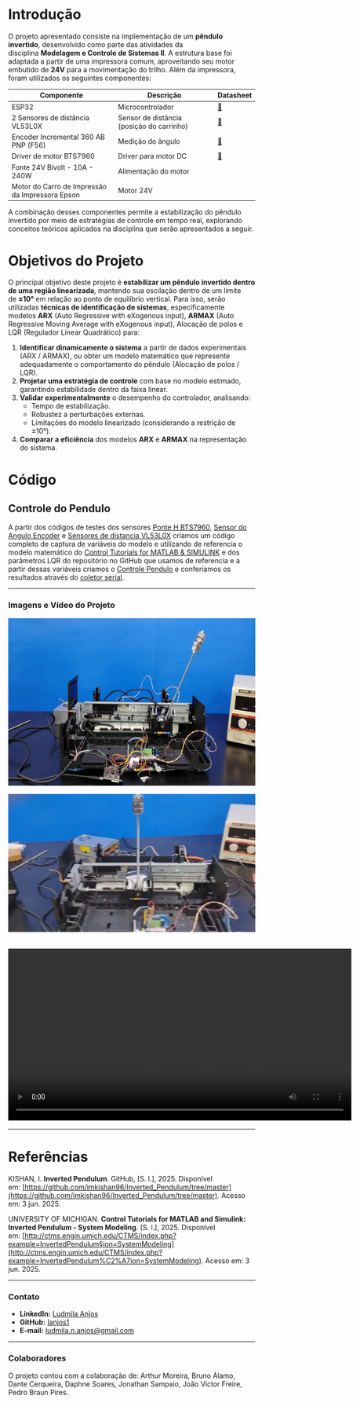 # **Introdução**

O projeto apresentado consiste na implementação de um **pêndulo invertido**, desenvolvido como parte das atividades da disciplina **Modelagem e Controle de Sistemas II**. A estrutura base foi adaptada a partir de uma impressora comum, aproveitando seu motor embutido de **24V** para a movimentação do trilho. Além da impressora, foram utilizados os seguintes componentes:

| Componente                                      | Descrição                                 | Datasheet                                                                                                                                                                                                           |
| ----------------------------------------------- | ----------------------------------------- | ------------------------------------------------------------------------------------------------------------------------------------------------------------------------------------------------------------------- |
| ESP32                                           | Microcontrolador                          | [📄](https://www.espressif.com/sites/default/files/documentation/esp32_datasheet_en.pdf)                                                                                                                            |
| 2 Sensores de distância VL53L0X                 | Sensor de distância (posição do carrinho) | [📄](https://www.alldatasheet.com/view.jsp?Searchword=Vl53l0x%20Datasheet&gad_source=1&gad_campaignid=1432848463&gclid=CjwKCAjw3MXBBhAzEiwA0vLXQTzKcui1WLHXg-_vCA1itTCsSSLOXApv7Bhh_TEmkd0yjqiV-MBufRoCYBwQAvD_BwE) |
| Encoder Incremental 360 AB PNP (F56)            | Medição do ângulo                         | [📄](https://www.alldatasheet.com/view.jsp?Searchword=Mpu-6050%20datasheet&gad_source=1&gad_campaignid=163458844&gclid=CjwKCAjw3MXBBhAzEiwA0vLXQTH4CT-uLhW6-a2hkWFem5TBKgU2mwys2hFuboTLkVvxGFpHKglb2RoCXcMQAvD_BwE) |
| Driver de motor BTS7960                         | Driver para motor DC                      | [📄](https://www.alldatasheet.com/view.jsp?Searchword=Bts7960%20datasheet&gad_source=1&gad_campaignid=145732807&gclid=CjwKCAjwprjDBhBTEiwA1m1d0hARd2jc2kv0Bl5XEZjIOlE777TRUl6Reo8d-SP2JrrT4wIWn1QZaRoC7yUQAvD_BwE)  |
| Fonte 24V Bivolt - 10A - 240W                   | Alimentação do motor                      |                                                                                                                                                                                                                     |
| Motor do Carro de Impressão da Impressora Epson | Motor 24V                                 |                                                                                                                                                                                                                     |

A combinação desses componentes permite a estabilização do pêndulo invertido por meio de estratégias de controle em tempo real, explorando conceitos teóricos aplicados na disciplina que serão apresentados a seguir.
# **Objetivos do Projeto**

O principal objetivo deste projeto é **estabilizar um pêndulo invertido dentro de uma região linearizada**, mantendo sua oscilação dentro de um limite de **±10°** em relação ao ponto de equilíbrio vertical. Para isso, serão utilizadas **técnicas de identificação de sistemas**, especificamente modelos **ARX** (Auto Regressive with eXogenous input), **ARMAX** (Auto Regressive Moving Average with eXogenous input), Alocação de polos e LQR (Regulador Linear Quadrático) para:

1. **Identificar dinamicamente o sistema** a partir de dados experimentais (ARX / ARMAX), ou obter um modelo matemático que represente adequadamente o comportamento do pêndulo (Alocação de polos / LQR).
2. **Projetar uma estratégia de controle** com base no modelo estimado, garantindo estabilidade dentro da faixa linear.
3. **Validar experimentalmente** o desempenho do controlador, analisando:
	- Tempo de estabilização.
	- Robustez a perturbações externas.
	- Limitações do modelo linearizado (considerando a restrição de ±10°).
4. **Comparar a eficiência** dos modelos **ARX** e **ARMAX** na representação do sistema.

# **Código**
## Controle do Pendulo
A partir dos códigos de testes dos sensores [Ponte H BTS7960](Manual/Teste_Sensores/Ponte_H_BTS7960.ino), [Sensor do Angulo Encoder](Manual/Teste_Sensores/Sensor_do_Angulo_Encoder.ino) e [Sensores de distancia VL53L0X](Manual/Teste_Sensores/Sensores_de_distancia_VL53L0X.ino) criamos um código completo de captura de variáveis do modelo e utilizando de referencia o modelo matemático do [Control Tutorials for MATLAB & SIMULINK](https://ctms.engin.umich.edu/CTMS/index.php?example=InvertedPendulum&section=SystemModeling) e dos parâmetros LQR do repositório no GitHub que usamos de referencia e a partir dessas variáveis criamos o [Controle Pendulo](Manual/Controle_Pendulo.ino) e conferíamos os resultados através do [coletor serial](Manual/coletor_serial.py).

---

### Imagens e Vídeo do Projeto

![Pêndulo Invertido](https://raw.githubusercontent.com/lanjos1/Inverted_Pendulum/main/Manual/midia/Pendulo.png)

![Imagem do Movimento](https://raw.githubusercontent.com/lanjos1/Inverted_Pendulum/main/Manual/midia/pendulo_movimento.png)

<br/>

<video src="https://raw.githubusercontent.com/lanjos1/Inverted_Pendulum/main/Manual/midia/pendulo_movimento.mp4" controls width="700">
  Seu navegador não suporta o elemento de vídeo.
</video>

---

# Referências
KISHAN, I. **Inverted Pendulum**. GitHub, [S. l.], 2025. Disponível em: [https://github.com/imkishan96/Inverted_Pendulum/tree/master](https://github.com/imkishan96/Inverted_Pendulum/tree/master). Acesso em: 3 jun. 2025.

UNIVERSITY OF MICHIGAN. **Control Tutorials for MATLAB and Simulink: Inverted Pendulum - System Modeling**. [S. l.], 2025. Disponível em: [http://ctms.engin.umich.edu/CTMS/index.php?example=InvertedPendulum§ion=SystemModeling](http://ctms.engin.umich.edu/CTMS/index.php?example=InvertedPendulum%C2%A7ion=SystemModeling). Acesso em: 3 jun. 2025.


---

### **Contato**

* **LinkedIn:** [Ludmila Anjos](https://www.linkedin.com/in/ludmila-anjos-a08a73212)
* **GitHub:** [lanjos1](https://github.com/lanjos1)
* **E-mail:** ludmila.n.anjos@gmail.com

---

### Colaboradores

O projeto contou com a colaboração de: Arthur Moreira, Bruno Álamo, Dante Cerqueira, Daphne Soares, Jonathan Sampaio, João Victor Freire, Pedro Braun Pires.
